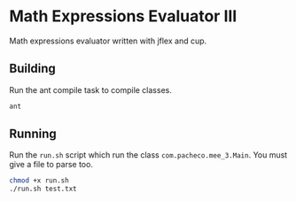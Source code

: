 # Math Expressions Evaluator III

Math expressions evaluator written with jflex and cup.

## Building

Run the ant compile task to compile classes.

```bash
ant
```

## Running

Run the `run.sh` script which run the class `com.pacheco.mee_3.Main`. You must give a file to parse too.

```bash
chmod +x run.sh
./run.sh test.txt
```
